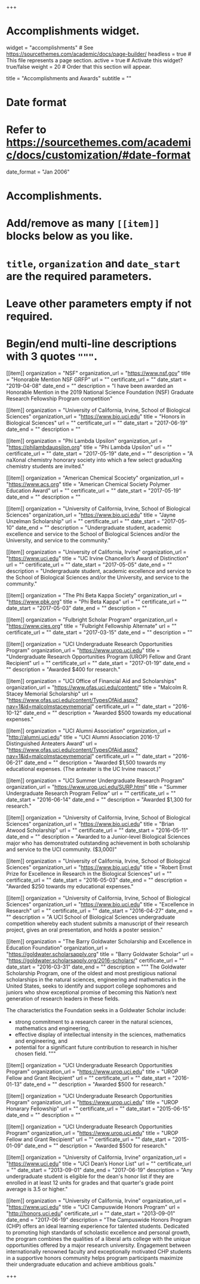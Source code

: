 +++
# Accomplishments widget.
widget = "accomplishments"  # See https://sourcethemes.com/academic/docs/page-builder/
headless = true  # This file represents a page section.
active = true  # Activate this widget? true/false
weight = 20  # Order that this section will appear.

title = "Accomplish&shy;ments and Awards"
subtitle = ""

# Date format
#   Refer to https://sourcethemes.com/academic/docs/customization/#date-format
date_format = "Jan 2006"

# Accomplishments.
#   Add/remove as many `[[item]]` blocks below as you like.
#   `title`, `organization` and `date_start` are the required parameters.
#   Leave other parameters empty if not required.
#   Begin/end multi-line descriptions with 3 quotes `"""`.

[[item]]
  organization = "NSF"
  organization_url = "https://www.nsf.gov"
  title = "Honorable Mention NSF GRFP"
  url = ""
  certificate_url = ""
  date_start = "2019-04-08"
  date_end = ""
  description = "I have been awarded an Honorable Mention in the 2019 National Science Foundation (NSF) Graduate Research Fellowship Program competition"

[[item]]
  organization = "University of California, Irvine, School of Biological Sciences"
  organization_url = "https://www.bio.uci.edu"
  title = "Honors in Biological Sciences"
  url = ""
  certificate_url = ""
  date_start = "2017-06-19"
  date_end = ""
  description = ""

[[item]]
  organization = "Phi Lambda Upsilon"
  organization_url = "https://philambdaupsilon.org"
  title = "Phi Lambda Upsilon"
  url = ""
  certificate_url = ""
  date_start = "2017-05-19"
  date_end = ""
  description = "A naXonal chemistry honorary society into which a few select graduaXng chemistry students are invited."

[[item]]
  organization = "American Chemical Scociety"
  organization_url = "https://www.acs.org"
  title = "American Chemical Society Polymer Education Award"
  url = ""
  certificate_url = ""
  date_start = "2017-05-19"
  date_end = ""
  description = ""

[[item]]
  organization = "University of California, Irvine, School of Biological Sciences"
  organization_url = "https://www.bio.uci.edu"
  title = "Jayne Unzelman Scholarship"
  url = ""
  certificate_url = ""
  date_start = "2017-05-10"
  date_end = ""
  description = "Undergraduate student, academic excellence and service to the School of Biological Sciences and/or the University, and service to the community."

[[item]]
  organization = "University of California, Irvine"
  organization_url = "https://www.uci.edu"
  title = "UC Irvine Chancellor’s Award of Distinction"
  url = ""
  certificate_url = ""
  date_start = "2017-05-05"
  date_end = ""
  description = "Undergraduate student, academic excellence and service to the School of Biological Sciences and/or the University, and service to the community."

[[item]]
  organization = "The Phi Beta Kappa Society"
  organization_url = "https://www.pbk.org"
  title = "Phi Beta Kappa"
  url = ""
  certificate_url = ""
  date_start = "2017-05-03"
  date_end = ""
  description = ""

[[item]]
  organization = "Fulbright Scholar Program"
  organization_url = "https://www.cies.org"
  title = "Fulbright Fellowship Alternate"
  url = ""
  certificate_url = ""
  date_start = "2017-03-15"
  date_end = ""
  description = ""

[[item]]
  organization = "UCI Undergraduate Research Opportunities Program"
  organization_url = "https://www.urop.uci.edu"
  title = "Undergraduate Research Opportunities Program (UROP) Fellow and Grant Recipient"
  url = ""
  certificate_url = ""
  date_start = "2017-01-19"
  date_end = ""
  description = "Awarded $400 for research."

[[item]]
  organization = "UCI Office of Financial Aid and Scholarships"
  organization_url = "https://www.ofas.uci.edu/content/"
  title = "Malcolm R. Stacey Memorial Scholarship"
  url = "https://www.ofas.uci.edu/content/TypesOfAid.aspx?nav=1&id=malcolmstaceymemorial"
  certificate_url = ""
  date_start = "2016-10-12"
  date_end = ""
  description = "Awarded $500 towards my educational expenses."

[[item]]
  organization = "UCI Alumni Association"
  organization_url = "http://alumni.uci.edu"
  title = "UCI Alumni Association 2016-17 Distinguished Anteaters Award"
  url = "https://www.ofas.uci.edu/content/TypesOfAid.aspx?nav=1&id=malcolmstaceymemorial"
  certificate_url = ""
  date_start = "2016-06-21"
  date_end = ""
  description = "Awarded $1,500 towards my educational expenses. (The anteater is the UC Irvine mascot.)"

[[item]]
  organization = "UCI Summer Undergraduate Research Program"
  organization_url = "https://www.urop.uci.edu/SURP.html"
  title = "Summer Undergraduate Research Program Fellow"
  url = ""
  certificate_url = ""
  date_start = "2016-06-14"
  date_end = ""
  description = "Awarded $1,300 for research."

[[item]]
  organization = "University of California, Irvine, School of Biological Sciences"
  organization_url = "https://www.bio.uci.edu"
  title = "Brian Atwood Scholarship"
  url = ""
  certificate_url = ""
  date_start = "2016-05-11"
  date_end = ""
  description = "Awarded to a Junior-level Biological Sciences major who has demonstrated outstanding achievement in both scholarship and service to the UCI community. ($3,000)"

[[item]]
  organization = "University of California, Irvine, School of Biological Sciences"
  organization_url = "https://www.bio.uci.edu"
  title = "Robert Ernst Prize for Excellence in Research in the Biological Sciences"
  url = ""
  certificate_url = ""
  date_start = "2016-05-03"
  date_end = ""
  description = "Awarded $250 towards my educational expenses."

[[item]]
  organization = "University of California, Irvine, School of Biological Sciences"
  organization_url = "https://www.bio.uci.edu"
  title = "Excellence in Research"
  url = ""
  certificate_url = ""
  date_start = "2016-04-27"
  date_end = ""
  description = "A UCI School of Biological Sciences undergraduate competition whereby each student submits a manuscript of their research project, gives an oral presentation, and holds a poster session."

[[item]]
  organization = "The Barry Goldwater Scholarship and Excellence in Education Foundation"
  organization_url = "https://goldwater.scholarsapply.org"
  title = "Barry Goldwater Scholar"
  url = "https://goldwater.scholarsapply.org/2016-scholars/"
  certificate_url = ""
  date_start = "2016-03-31"
  date_end = ""
  description = """
The Goldwater Scholarship Program, one of the oldest and most prestigious national scholarships in the natural sciences, engineering and mathematics in the United States, seeks to identify and support college sophomores and juniors who show exceptional promise of becoming this Nation’s next generation of research leaders in these fields.

The characteristics the Foundation seeks in a Goldwater Scholar include:

* strong commitment to a research career in the natural sciences, mathematics and engineering,
* effective display of intellectual intensity in the sciences, mathematics and engineering, and
* potential for a significant future contribution to research in his/her chosen field.
"""

[[item]]
  organization = "UCI Undergraduate Research Opportunities Program"
  organization_url = "https://www.urop.uci.edu"
  title = "UROP Fellow and Grant Recipient"
  url = ""
  certificate_url = ""
  date_start = "2016-01-13"
  date_end = ""
  description = "Awarded $500 for research."

[[item]]
  organization = "UCI Undergraduate Research Opportunities Program"
  organization_url = "https://www.urop.uci.edu"
  title = "UROP Honarary Fellowship"
  url = ""
  certificate_url = ""
  date_start = "2015-06-15"
  date_end = ""
  description = ""

[[item]]
  organization = "UCI Undergraduate Research Opportunities Program"
  organization_url = "https://www.urop.uci.edu"
  title = "UROP Fellow and Grant Recipient"
  url = ""
  certificate_url = ""
  date_start = "2015-01-09"
  date_end = ""
  description = "Awarded $500 for research."

[[item]]
  organization = "University of California, Irvine"
  organization_url = "https://www.uci.edu"
  title = "UCI Dean’s Honor List"
  url = ""
  certificate_url = ""
  date_start = "2013-09-01"
  date_end = "2017-06-19"
  description = "Any undergraduate student is eligible for the dean's honor list if they are enrolled in at least 12 units for grades and that quarter's grade point average is 3.5 or higher."

[[item]]
  organization = "University of California, Irvine"
  organization_url = "https://www.uci.edu"
  title = "UCI Campuswide Honors Program"
  url = "http://honors.uci.edu"
  certificate_url = ""
  date_start = "2013-09-01"
  date_end = "2017-06-19"
  description = "The Campuswide Honors Program (CHP) offers an ideal learning experience for talented students. Dedicated to promoting high standards of scholastic excellence and personal growth, the program combines the qualities of a liberal arts college with the unique opportunities offered by a major research university. Engagement between internationally renowned faculty and exceptionally motivated CHP students in a supportive honors community helps program participants maximize their undergraduate education and achieve ambitious goals."


+++

